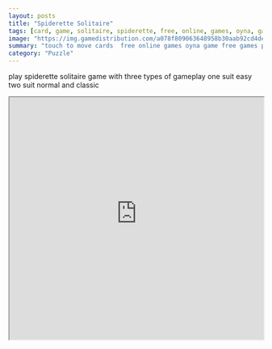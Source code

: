 ```yaml
---
layout: posts
title: "Spiderette Solitaire"
tags: [card, game, solitaire, spiderette, free, online, games, oyna, game, free, games, play, play, games]
image: "https://img.gamedistribution.com/a078f809063648958b30aab92cd4de7d.jpg"
summary: "touch to move cards  free online games oyna game free games play play games"
category: "Puzzle"
---
```


play spiderette solitaire game with three types of gameplay one suit easy two suit normal and classic

<iframe width="100%" height="480px;" src="https://html5.gamedistribution.com/a078f809063648958b30aab92cd4de7d/"></iframe>